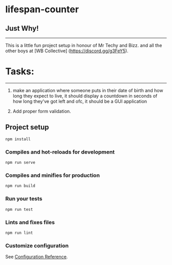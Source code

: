 # lifespan-counter

## Just Why!
----
This is a little fun project setup in honour of Mr Techy and Bizz.
and all the other boys at [WB Collective] (https://discord.gg/g3FeY5).

# Tasks:
----
1. make an application where someone puts in their date of
   birth and how long they expect to live, it should
   display a countdown in seconds of how long they've
   got left and ofc, it should be a GUI application

2. Add proper form validation.


## Project setup
```
npm install
```

### Compiles and hot-reloads for development
```
npm run serve
```

### Compiles and minifies for production
```
npm run build
```

### Run your tests
```
npm run test
```

### Lints and fixes files
```
npm run lint
```

### Customize configuration
See [Configuration Reference](https://cli.vuejs.org/config/).
